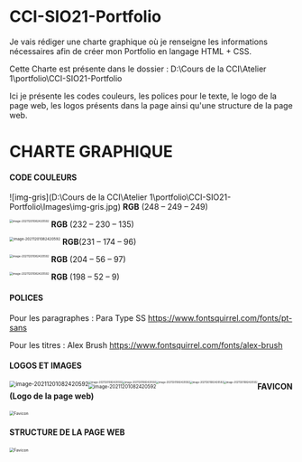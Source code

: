 # CCI-SIO21-Portfolio

Je vais rédiger une charte graphique où je renseigne les informations nécessaires afin de créer mon Portfolio en langage HTML + CSS.

Cette Charte est présente dans le dossier : D:\Cours de la CCI\Atelier 1\portfolio\CCI-SIO21-Portfolio

Ici je présente les codes couleurs, les polices pour le texte, le logo de la page web, les logos présents dans la page ainsi qu'une structure de la page web.



# CHARTE GRAPHIQUE

#### **CODE COULEURS**  								



![img-gris](D:\Cours de la CCI\Atelier 1\portfolio\CCI-SIO21-Portfolio\Images\img-gris.jpg)  **RGB** (248 – 249 – 249)

<img src="D:\Cours de la CCI\Atelier 1\portfolio\CCI-SIO21-Portfolio\Images\img-jaune.jpg" alt="image-20211201082420592" style="float: left;zoom:35%"/>

​														**RGB** (232 – 230 – 135)

<img src="D:\Cours de la CCI\Atelier 1\portfolio\CCI-SIO21-Portfolio\Images\img-orange.jpg" alt="image-20211201082420592" style="float: left;zoom:45%"/>

​														**RGB**(231 – 174 – 96)

<img src="D:\Cours de la CCI\Atelier 1\portfolio\CCI-SIO21-Portfolio\Images\img-violet.jpg" alt="image-20211201082420592" style="float: left;zoom:35%"/>

​														**RGB** (204 – 56 – 97)

<img src="D:\Cours de la CCI\Atelier 1\portfolio\CCI-SIO21-Portfolio\Images\img-rouge.jpg" alt="image-20211201082420592" style="float: left;zoom:35%"/>

​														**RGB** (198 – 52 – 9)





#### **POLICES**

Pour les paragraphes : Para Type SS https://www.fontsquirrel.com/fonts/pt-sans

Pour les titres : Alex Brush https://www.fontsquirrel.com/fonts/alex-brush





#### **LOGOS ET IMAGES**

<img src="D:\Cours de la CCI\Atelier 1\portfolio\CCI-SIO21-Portfolio\Images\ECDL logo.png" alt="image-20211201082420592" style="float: left;zoom:70%"/>

<img src="D:\Cours de la CCI\Atelier 1\portfolio\CCI-SIO21-Portfolio\Images\logo-1.jpg" alt="image-20211201082420592" style="float: left;zoom:30%"/>

<img src="D:\Cours de la CCI\Atelier 1\portfolio\CCI-SIO21-Portfolio\Images\Office word.png" alt="image-20211201082420592" style="float: left;zoom:30%"/>

<img src="D:\Cours de la CCI\Atelier 1\portfolio\CCI-SIO21-Portfolio\Images\Html css JS.png" alt="image-20211201082420592" style="float: left;zoom:30%"/>

<img src="D:\Cours de la CCI\Atelier 1\portfolio\CCI-SIO21-Portfolio\Images\grigio.jpg" alt="image-20211201082420592" style="float: left;zoom:30%"/>

<img src="D:\Cours de la CCI\Atelier 1\portfolio\CCI-SIO21-Portfolio\Images\lodyas.png" alt="image-20211201082420592" style="float: left;zoom:30%"/>

<img src="D:\Cours de la CCI\Atelier 1\portfolio\CCI-SIO21-Portfolio\Images\PhotoID.png" alt="image-20211201082420592" style="float: left;zoom:60%"/>



#### **FAVICON (Logo de la page web)**

<img src="D:\Cours de la CCI\Atelier 1\portfolio\CCI-SIO21-Portfolio\Images\Favicon.jpg" alt="Favicon" style="zoom:50%;" />

#### **STRUCTURE DE LA PAGE WEB**

<img src="D:\Cours de la CCI\Atelier 1\portfolio\CCI-SIO21-Portfolio\Images\Structure page Web.png" alt="Favicon" style="zoom:50%;" />

